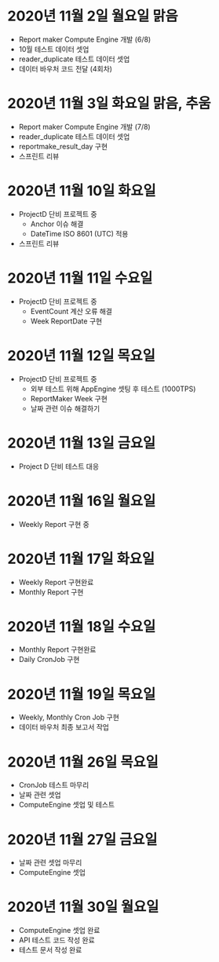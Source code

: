 
# 2020년 11월 2일 월요일 맑음 

- Report maker Compute Engine 개발 (6/8)
- 10월 테스트 데이터 셋업 
- reader_duplicate 테스트 데이터 셋업
- 데이터 바우처 코드 전달 (4회차) 

# 2020년 11월 3일 화요일 맑음, 추움

- Report maker Compute Engine 개발 (7/8)
- reader_duplicate 테스트 데이터 셋업
- reportmake_result_day 구현 
- 스프린트 리뷰 

# 2020년 11월 10일 화요일

- ProjectD 단비 프로젝트 중
    - Anchor 이슈 해결
    - DateTime ISO 8601 (UTC) 적용 
- 스프린트 리뷰

# 2020년 11월 11일 수요일 

- ProjectD 단비 프로젝트 중 
    - EventCount 계산 오류 해결 
    - Week ReportDate 구현 

# 2020년 11월 12일 목요일 

- ProjectD 단비 프로젝트 중 
    - 외부 테스트 위해 AppEngine 셋팅 후 테스트 (1000TPS)
    -  ReportMaker Week 구현
    -  날짜 관련 이슈 해결하기 
    
# 2020년 11월 13일 금요일

- Project D 단비 테스트 대응 

# 2020년 11월 16일 월요일

- Weekly Report 구현 중 

# 2020년 11월 17일 화요일

- Weekly Report 구현완료 
- Monthly Report 구현 

# 2020년 11월 18일 수요일

- Monthly Report 구현완료
- Daily CronJob 구현 

# 2020년 11월 19일 목요일 

- Weekly, Monthly Cron Job 구현
- 데이터 바우처 최종 보고서 작업 

# 2020년 11월 26일 목요일

- CronJob 테스트 마무리
- 날짜 관련 셋업
- ComputeEngine 셋업 및 테스트 

# 2020년 11월 27일 금요일

- 날짜 관련 셋업 마무리
- ComputeEngine 셋업 

# 2020년 11월 30일 월요일 

- ComputeEngine 셋업 완료
- API 테스트 코드 작성 완료
- 테스트 문서 작성 완료 

